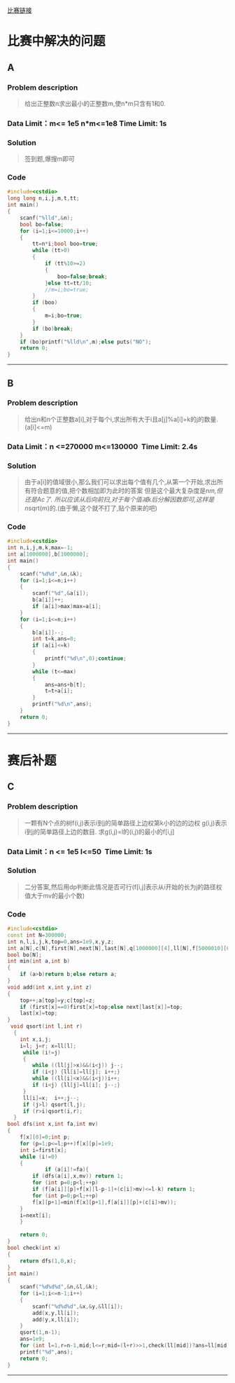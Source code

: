 [比赛链接](http://www.hzxjhs.com:83/contest/781)

# 比赛中解决的问题
## A
### Problem description
>给出正整数n求出最小的正整数m,使n*m只含有1和0.

### Data Limit：m<= 1e5 n*m<=1e8 Time Limit: 1s

### Solution
>签到题,爆搜m即可

### Code
```cpp
#include<cstdio>
long long n,i,j,m,t,tt;
int main()
{
	scanf("%lld",&n);
	bool bo=false;
	for (i=1;i<=10000;i++)
	{
		tt=n*i;bool boo=true;
		while (tt>0)
		{
			if (tt%10>=2)
			{
				boo=false;break;
			}else tt=tt/10;
			//m=i;bo=true;
		}
		if (boo)
		{
			m=i;bo=true;
		}
		if (bo)break;
	}
	if (bo)printf("%lld\n",m);else puts("NO");
	return 0;
}
```
*****


## B
### Problem description
>给出n和n个正整数a[i],对于每个i,求出所有大于i且a[j]%a[i]=k的j的数量.
(a[i]<=m)
### Data Limit：n <=270000 m<=130000  Time Limit: 2.4s
### Solution
>由于a[i]的值域很小,那么我们可以求出每个值有几个,从第一个开始,求出所有符合题意的值,把个数相加即为此时的答案
但是这个最大复杂度是n*m,但还是Ac了.
所以应该从后向前扫,对于每个值减k后分解因数即可,这样是n*sqrt(m)的.(由于懒,这个就不打了,贴个原来的吧)
### Code
```cpp
#include<cstdio>
int n,i,j,m,k,max=-1;
int a[1000000],b[1000000];
int main()
{
	scanf("%d%d",&n,&k);
	for (i=1;i<=n;i++)
	{
		scanf("%d",&a[i]);
		b[a[i]]++;
		if (a[i]>max)max=a[i];
	}
	for (i=1;i<=n;i++)
	{
		b[a[i]]--;
		int t=k,ans=0;
		if (a[i]<=k)
		{
			printf("%d\n",0);continue;
		}
		while (t<=max)
		{
			ans=ans+b[t];
			t=t+a[i];
		}
		printf("%d\n",ans);
	}
	return 0;
}
```
*****

# 赛后补题

## C
### Problem description
>一颗有N个点的树f(i,j)表示i到j的简单路径上边权第k小的边的边权
g(i,j)表示i到j的简单路径上边的数目.
求g(i,j)=l的(i,j)的最小的f[i,j]


### Data Limit：n <= 1e5 l<=50  Time Limit: 1s

### Solution
>二分答案,然后用dp判断此情况是否可行(f[i,j]表示从i开始的长为j的路径权值大于mv的最小个数)

### Code
```cpp
#include<cstdio>
const int N=300000;
int n,l,i,j,k,top=0,ans=1e9,x,y,z;
int a[N],c[N],first[N],next[N],last[N],q[1000000][4],ll[N],f[5000010][60];
bool bo[N];
int min(int a,int b)
{
    if (a>b)return b;else return a;
}
void add(int x,int y,int z)
{
    top++;a[top]=y;c[top]=z;
    if (first[x]==0)first[x]=top;else next[last[x]]=top;
    last[x]=top;
}
 void qsort(int l,int r)
  {
    int x,i,j;
    i=l; j=r; x=ll[l];
     while (i!=j)
     {
        while ((ll[j]>x)&&(i<j)) j--;
        if (i<j) {ll[i]=ll[j]; i++;}
        while ((ll[i]<x)&&(i<j))i++;
        if (i<j) {ll[j]=ll[i]; j--;}
     }
     ll[i]=x;  i++;j--;
     if (j>l) qsort(l,j);
     if (r>i)qsort(i,r);
  }
bool dfs(int x,int fa,int mv)
{
    f[x][0]=0;int p;
    for (p=1;p<=l;p++)f[x][p]=1e9;
    int i=first[x];
    while (i!=0)
    {
            if (a[i]!=fa){
        if (dfs(a[i],x,mv)) return 1;
        for (int p=0;p<l;++p)
        if (f[a[i]][p]+f[x][l-p-1]+(c[i]>mv)<=l-k) return 1;
        for (int p=0;p<l;++p)
        f[x][p+1]=min(f[x][p+1],f[a[i]][p]+(c[i]>mv));
    }
    i=next[i];
    }
 
    return 0;
}
bool check(int x)
{
    return dfs(1,0,x);
}
int main()
{
    scanf("%d%d%d",&n,&l,&k);
    for (i=1;i<=n-1;i++)
    {
        scanf("%d%d%d",&x,&y,&ll[i]);
        add(x,y,ll[i]);
        add(y,x,ll[i]);
    }
    qsort(1,n-1);
    ans=1e9;
    for (int l=1,r=n-1,mid;l<=r;mid=(l+r)>>1,check(ll[mid])?ans=ll[mid],r=mid-1:l=mid+1);
    printf("%d",ans);
    return 0;
}
```
*****
